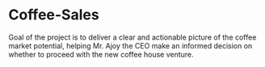 # Coffee-Sales
Goal of the project is to deliver a clear and actionable picture of the coffee market potential, helping Mr. Ajoy the CEO make an informed decision on whether to proceed with the new coffee house venture.
